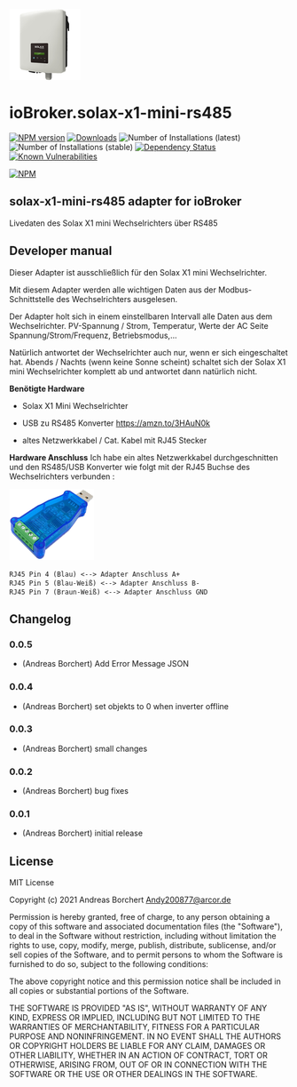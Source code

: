 ![Logo](admin/solax-x1-mini-rs485.png)
# ioBroker.solax-x1-mini-rs485

[![NPM version](http://img.shields.io/npm/v/iobroker.solax-x1-mini-rs485.svg)](https://www.npmjs.com/package/iobroker.solax-x1-mini-rs485)
[![Downloads](https://img.shields.io/npm/dm/iobroker.solax-x1-mini-rs485.svg)](https://www.npmjs.com/package/iobroker.solax-x1-mini-rs485)
![Number of Installations (latest)](http://iobroker.live/badges/solax-x1-mini-rs485-installed.svg)
![Number of Installations (stable)](http://iobroker.live/badges/solax-x1-mini-rs485-stable.svg)
[![Dependency Status](https://img.shields.io/david/Andy200877/iobroker.solax-x1-mini-rs485.svg)](https://david-dm.org/Andy200877/iobroker.solax-x1-mini-rs485)
[![Known Vulnerabilities](https://snyk.io/test/github/Andy200877/ioBroker.solax-x1-mini-rs485/badge.svg)](https://snyk.io/test/github/Andy200877/ioBroker.solax-x1-mini-rs485)

[![NPM](https://nodei.co/npm/iobroker.solax-x1-mini-rs485.png?downloads=true)](https://nodei.co/npm/iobroker.solax-x1-mini-rs485/)

## solax-x1-mini-rs485 adapter for ioBroker

Livedaten des Solax X1 mini Wechselrichters über RS485

## Developer manual
Dieser Adapter ist ausschließlich für den Solax X1 mini Wechselrichter.

Mit diesem Adapter werden alle wichtigen Daten aus der Modbus-Schnittstelle des Wechselrichters ausgelesen.

Der Adapter holt sich in einem einstellbaren Intervall alle Daten aus dem Wechselrichter.
PV-Spannung / Strom, Temperatur, Werte der AC Seite Spannung/Strom/Frequenz, Betriebsmodus,...

Natürlich antwortet der Wechselrichter auch nur, wenn er sich eingeschaltet hat.
Abends / Nachts (wenn keine Sonne scheint) schaltet sich der Solax X1 mini Wechselrichter komplett ab und antwortet dann natürlich nicht.


<b>Benötigte Hardware</b>

 - Solax X1 Mini Wechselrichter

 - USB zu RS485 Konverter https://amzn.to/3HAuN0k

 - altes Netzwerkkabel / Cat. Kabel mit RJ45 Stecker
 

<b>Hardware Anschluss</b>
Ich habe ein altes Netzwerkkabel durchgeschnitten und den RS485/USB Konverter wie folgt mit der RJ45 Buchse des Wechselrichters verbunden :

![Logo](admin/adapter.png)
```
RJ45 Pin 4 (Blau) <--> Adapter Anschluss A+
RJ45 Pin 5 (Blau-Weiß) <--> Adapter Anschluss B-
RJ45 Pin 7 (Braun-Weiß) <--> Adapter Anschluss GND
```

## Changelog

### 0.0.5
* (Andreas Borchert) Add Error Message JSON 
### 0.0.4
* (Andreas Borchert) set objekts to 0 when inverter offline
### 0.0.3
* (Andreas Borchert) small changes
### 0.0.2
* (Andreas Borchert) bug fixes
### 0.0.1
* (Andreas Borchert) initial release

## License
MIT License

Copyright (c) 2021 Andreas Borchert <Andy200877@arcor.de>

Permission is hereby granted, free of charge, to any person obtaining a copy
of this software and associated documentation files (the "Software"), to deal
in the Software without restriction, including without limitation the rights
to use, copy, modify, merge, publish, distribute, sublicense, and/or sell
copies of the Software, and to permit persons to whom the Software is
furnished to do so, subject to the following conditions:

The above copyright notice and this permission notice shall be included in all
copies or substantial portions of the Software.

THE SOFTWARE IS PROVIDED "AS IS", WITHOUT WARRANTY OF ANY KIND, EXPRESS OR
IMPLIED, INCLUDING BUT NOT LIMITED TO THE WARRANTIES OF MERCHANTABILITY,
FITNESS FOR A PARTICULAR PURPOSE AND NONINFRINGEMENT. IN NO EVENT SHALL THE
AUTHORS OR COPYRIGHT HOLDERS BE LIABLE FOR ANY CLAIM, DAMAGES OR OTHER
LIABILITY, WHETHER IN AN ACTION OF CONTRACT, TORT OR OTHERWISE, ARISING FROM,
OUT OF OR IN CONNECTION WITH THE SOFTWARE OR THE USE OR OTHER DEALINGS IN THE
SOFTWARE.
